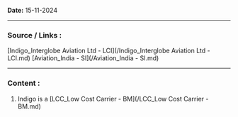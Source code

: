 
**Date:** 15-11-2024

---
### Source / Links : 
[Indigo_Interglobe Aviation Ltd - LCI](/Indigo_Interglobe Aviation Ltd - LCI.md)
[Aviation_India - SI](/Aviation_India - SI.md)


---
### Content : 

1. Indigo is a [LCC_Low Cost Carrier - BM](/LCC_Low Cost Carrier - BM.md) 

